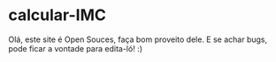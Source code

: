 # calcular-IMC
Olá, este site é Open Souces, faça bom proveito dele. E se achar bugs, pode ficar a vontade para edita-ló! :)
